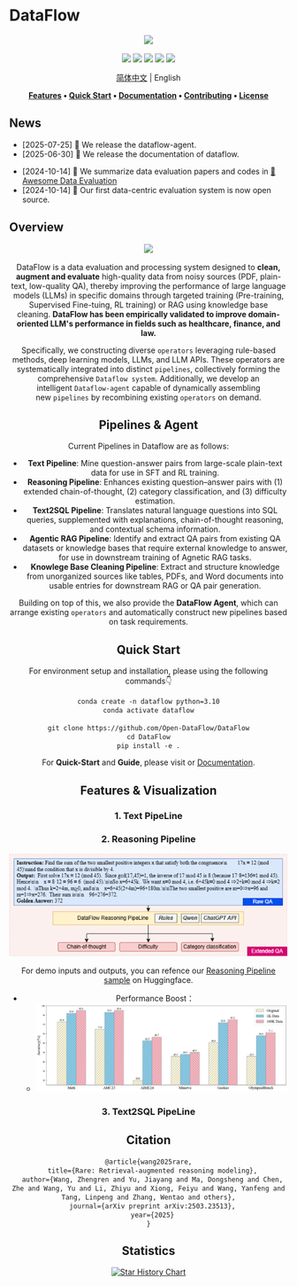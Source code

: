 # DataFlow

<div align="center">
  <img src="./static/images/Face.png">


[![](https://img.shields.io/github/license/Open-DataFlow/DataFlow)](https://github.com/Open-DataFlow/DataFlow/blob/main/LICENSE)
[![](https://img.shields.io/github/stars/Open-DataFlow/DataFlow?style=social)](https://github.com/Open-DataFlow/DataFlow)
[![](https://img.shields.io/github/issues-raw/Open-DataFlow/DataFlow)](https://github.com/Open-DataFlow/DataFlow/issues)
[![](https://img.shields.io/github/last-commit/Open-DataFlow/DataFlow)](https://github.com/Open-DataFlow/DataFlow/commits/main/)
[![](https://img.shields.io/github/contributors/Open-DataFlow/DataFlow)](https://github.com/Open-DataFlow/DataFlow/graphs/contributors)

[简体中文](./README.zh-CN.md) | English


**[Features](#Features) • [Quick Start](#Quick_Start) • [Documentation](https://open-dataflow.github.io/DataFlow-Doc/) • [Contributing](#贡献) • [License](#许可证)**


</div>


## News
- [2025-07-25] 🎉 We release the dataflow-agent.
- [2025-06-30] 🎉 We release the documentation of dataflow.
<!-- - [2025-05-30] 🎉 We added two data processing pipelines, i.e. knowledge base cleaning, and agentic rag data construction pipeline. -->
<!-- - [2025-04-30] 🎉 We added four data processing pipelines, i.e. text, code, nl2sql, and reasoning data pipeline. -->
<!-- - [2024-12-26] 🎉 Our first data evaluation and processing system is now open source. -->
- [2024-10-14] 🎉 We summarize data evaluation papers and codes in [👋 Awesome Data Evaluation](./Awesome_Data_Evaluation.md)
- [2024-10-14] 🎉 Our first data-centric evaluation system is now open source.

## Overview

<div align="center">
  <img src="./static/images/dataflow_framework.png">

DataFlow is a data evaluation and processing system designed to **clean, augment and evaluate** high-quality data from noisy sources (PDF, plain-text, low-quality QA), thereby improving the performance of large language models (LLMs) in specific domains through targeted training (Pre-training, Supervised Fine-tuing, RL training) or RAG using knowledge base cleaning. **DataFlow has been empirically validated to improve domain-oriented LLM's performance in fields such as healthcare, finance, and law.**

Specifically, we constructing diverse `operators` leveraging rule-based methods, deep learning models, LLMs, and LLM APIs. These operators are systematically integrated into distinct `pipelines`, collectively forming the comprehensive `Dataflow system`. Additionally, we develop an intelligent `Dataflow-agent` capable of dynamically assembling new `pipelines` by recombining existing `operators` on demand.



<!-- Text: 输入是烂数据 通过大模型 输出QA （主要是强化学习）
NL2SQL: 反向构造SQL QA
Reasonning：Question很短，构建长链COT ，是否有category，是否有难度（通过大模型）
Agentic RAG: 输入QA，出来是 QA。没有额外信息解决不了，必须要引入
Knowlege Base Cleaning: PDF，表格+doc text输入，输出是高质量知识库
Dataflow-agent: 用Agent自动合成pipeline。编排已有算子。 -->

## Pipelines & Agent
Current Pipelines in Dataflow are as follows:
- **Text Pipeline**: Mine question-answer pairs from large-scale plain-text data for use in SFT and RL training.
- **Reasoning Pipeline**: Enhances existing question–answer pairs with (1) extended chain-of-thought, (2) category classification, and (3) difficulty estimation.
- **Text2SQL Pipeline**: Translates natural language questions into SQL queries, supplemented with explanations, chain-of-thought reasoning, and contextual schema information.
- **Agentic RAG Pipeline**: Identify and extract QA pairs from existing QA datasets or knowledge bases that require external knowledge to answer, for use in downstream training of Agnetic RAG tasks.
- **Knowlege Base Cleaning Pipeline**: Extract and structure knowledge from unorganized sources like tables, PDFs, and Word documents into usable entries for downstream RAG or QA pair generation.


Building on top of this, we also provide the **DataFlow Agent**, which can arrange existing `operators` and automatically construct new pipelines based on task requirements.


## Quick Start
For environment setup and installation, please using the following commands👇

```shell
conda create -n dataflow python=3.10
conda activate dataflow

git clone https://github.com/Open-DataFlow/DataFlow
cd DataFlow
pip install -e .
```

For **Quick-Start** and **Guide**, please visit or [Documentation](https://open-dataflow.github.io/DataFlow-Doc/).


## Features & Visualization

### 1. Text PipeLine


### 2. Reasoning Pipeline
![](./static/images/demo_reasoning.png)

For demo inputs and outputs, you can refence our [Reasoning Pipeline sample](https://huggingface.co/datasets/Open-Dataflow/dataflow-demo-Reasonning/) on Huggingface.

- Performance Boost：
  - ![](./static/images/reasoning_performance.png)



### 3. Text2SQL PipeLine


## Citation
```
@article{wang2025rare,
  title={Rare: Retrieval-augmented reasoning modeling},
  author={Wang, Zhengren and Yu, Jiayang and Ma, Dongsheng and Chen, Zhe and Wang, Yu and Li, Zhiyu and Xiong, Feiyu and Wang, Yanfeng and Tang, Linpeng and Zhang, Wentao and others},
  journal={arXiv preprint arXiv:2503.23513},
  year={2025}
}
```

## Statistics
<a href="https://star-history.com/#Open-DataFlow/DataFlow&Date">
 <picture>
   <source media="(prefers-color-scheme: dark)" srcset="https://api.star-history.com/svg?repos=Open-DataFlow/DataFlow&type=Date&theme=dark" />
   <source media="(prefers-color-scheme: light)" srcset="https://api.star-history.com/svg?repos=Open-DataFlow/DataFlow&type=Date" />
   <img alt="Star History Chart" src="https://api.star-history.com/svg?repos=Open-DataFlow/DataFlow&type=Date" />
 </picture>
</a>

